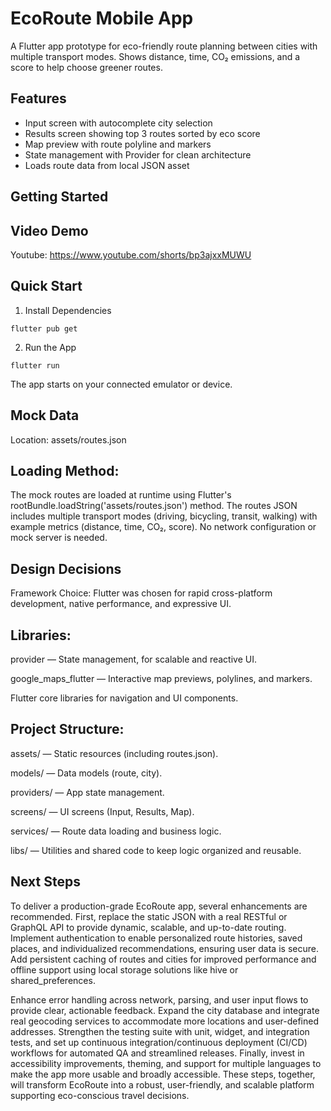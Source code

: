 # EcoRoute Mobile App

A Flutter app prototype for eco-friendly route planning between cities with multiple transport modes. Shows distance, time, CO₂ emissions, and a score to help choose greener routes.

## Features
- Input screen with autocomplete city selection
- Results screen showing top 3 routes sorted by eco score
- Map preview with route polyline and markers
- State management with Provider for clean architecture
- Loads route data from local JSON asset

## Getting Started

## Video Demo
Youtube: https://www.youtube.com/shorts/bp3ajxxMUWU

## Quick Start
1. Install Dependencies
```
flutter pub get
```

2. Run the App
```
flutter run
```
The app starts on your connected emulator or device.

## Mock Data
Location: assets/routes.json

## Loading Method:
The mock routes are loaded at runtime using Flutter's rootBundle.loadString('assets/routes.json') method. The routes JSON includes multiple transport modes (driving, bicycling, transit, walking) with example metrics (distance, time, CO₂, score). No network configuration or mock server is needed.

## Design Decisions
Framework Choice:
Flutter was chosen for rapid cross-platform development, native performance, and expressive UI.

## Libraries:

provider — State management, for scalable and reactive UI.

google_maps_flutter — Interactive map previews, polylines, and markers.

Flutter core libraries for navigation and UI components.

## Project Structure:

assets/ — Static resources (including routes.json).

models/ — Data models (route, city).

providers/ — App state management.

screens/ — UI screens (Input, Results, Map).

services/ — Route data loading and business logic.

libs/ — Utilities and shared code to keep logic organized and reusable.

## Next Steps

To deliver a production-grade EcoRoute app, several enhancements are recommended. First, replace the static JSON with a real RESTful or GraphQL API to provide dynamic, scalable, and up-to-date routing. Implement authentication to enable personalized route histories, saved places, and individualized recommendations, ensuring user data is secure. Add persistent caching of routes and cities for improved performance and offline support using local storage solutions like hive or shared_preferences.

Enhance error handling across network, parsing, and user input flows to provide clear, actionable feedback. Expand the city database and integrate real geocoding services to accommodate more locations and user-defined addresses. Strengthen the testing suite with unit, widget, and integration tests, and set up continuous integration/continuous deployment (CI/CD) workflows for automated QA and streamlined releases. Finally, invest in accessibility improvements, theming, and support for multiple languages to make the app more usable and broadly accessible. These steps, together, will transform EcoRoute into a robust, user-friendly, and scalable platform supporting eco-conscious travel decisions.
